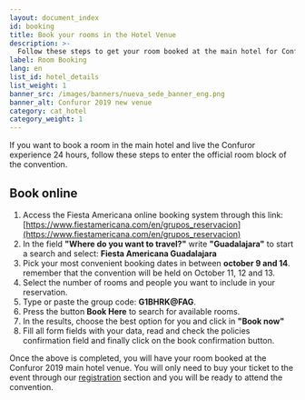 ```yaml
---
layout: document_index
id: booking
title: Book your rooms in the Hotel Venue
description: >-
  Follow these steps to get your room booked at the main hotel for Confuror 2019.
label: Room Booking
lang: en
list_id: hotel_details
list_weight: 1
banner_src: /images/banners/nueva_sede_banner_eng.png
banner_alt: Confuror 2019 new venue
category: cat_hotel
category_weight: 1
---
```


If you want to book a room in the main hotel and live the Confuror experience 24 hours, follow these steps to enter the official room block of the convention.

## Book online

1. Access the Fiesta Americana online booking system through this link: [https://www.fiestamericana.com/en/grupos_reservacion](https://www.fiestamericana.com/en/grupos_reservacion)
2. In the field **"Where do you want to travel?"** write **"Guadalajara"** to start a search and select: **Fiesta Americana Guadalajara**
3. Pick your most convenient booking dates in between **october 9 and 14**. remember that the convention will be held on October 11, 12 and 13.
4. Select the number of rooms and people you want to include in your reservation.
5. Type or paste the group code: **G1BHRK@FAG**.
6. Press the button **Book Here** to search for available rooms.
7. In the results, choose the best option for you and click in **"Book now"**
8. Fill all form fields with your data, read and check the policies confirmation field and finally click on the book confirmation button.

Once the above is completed, you will have your room booked at the Confuror 2019 main hotel venue. You will only need to buy your ticket to the event through our [registration](/en/registro) section and you will be ready to attend the convention.